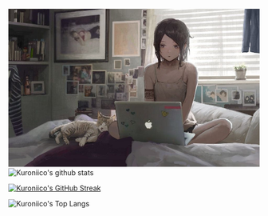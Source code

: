 ![Cover](https://github.com/FlorianRabaste/Kuroniico/blob/main/img/githubbackground.jpg)
![Kuroniico's github stats](https://github-readme-stats.vercel.app/api?username=Kuroniico&show_icons=true)

[![Kuroniico's GitHub Streak](https://github-readme-streak-stats.herokuapp.com?user=Kuroniico)](https://git.io/streak-stats)

![Kuroniico's Top Langs](https://github-readme-stats.vercel.app/api/top-langs/?username=Kuroniico&layout=compact&langs_count=12)
